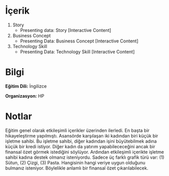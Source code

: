 # İçerik
1. Story
   - Presenting data: Story [Interactive Content]
2. Business Concept
   - Presenting Data: Business Concept [Interactive Content] 
3. Technology Skill
   - Presenting Data: Technology Skill [Interactive Content]

# Bilgi
**Eğitim Dili:** İngilizce

**Organizasyon:** HP

# Notlar
Eğitim genel olarak etkileşimli içerikler üzerinden ilerledi. En başta bir hikayeleştirme yapılmıştı. Asansörde karşılaşan iki kadından biri küçük bir işletme sahibi. Bu işletme sahibi, diğer kadından işini büyütebilmek adına küçük bir kredi istiyor. Diğer kadın da yatırım yapabilececeğini ancak bir finansal özet görmek istediğini söylüyor. Ardından etkileşimli içerikte işletme sahibi kadına destek olmanız isteniyordu.
Sadece üç farklı grafik türü var: (1) Sütun, (2) Çizgi, (3) Pasta. Hangisinin hangi veriye uygun olduğunu bulmanız isteniyor. Böylelikle anlamlı bir finansal özet çıkarılabilecek.

